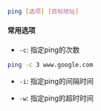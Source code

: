 ```bash
ping [选项] [目标地址]
```

#### 常用选项

- `-c`: 指定ping的次数

```bash
ping -c 3 www.google.com
```

- `-i`: 指定ping的间隔时间

- `-w`: 指定ping的超时时间
